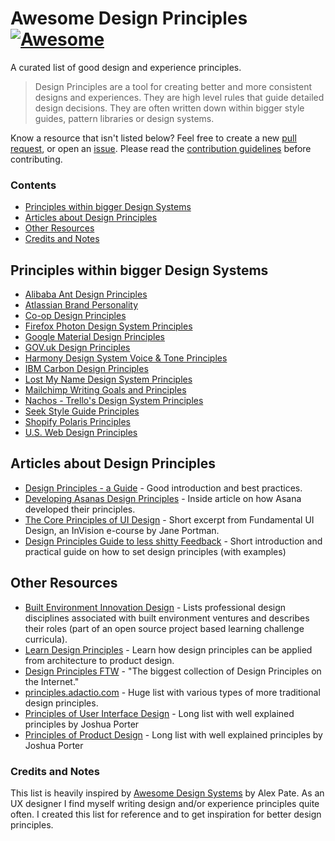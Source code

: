 # Awesome Design Principles [![Awesome](https://cdn.rawgit.com/sindresorhus/awesome/d7305f38d29fed78fa85652e3a63e154dd8e8829/media/badge.svg)](https://github.com/sindresorhus/awesome)

A curated list of good design and experience principles.

> Design Principles are a tool for creating better and more consistent designs and experiences. They are high level rules that guide detailed design decisions. They are often written down within bigger style guides, pattern libraries or design systems.

Know a resource that isn't listed below? Feel free to create a new [pull request](https://github.com/robinstickel/awesome-design-principles/pulls), or open an [issue](https://github.com/robinstickel/awesome-design-principles/issues/new). Please read the [contribution guidelines](CONTRIBUTING.md) before contributing.

### Contents
- [Principles within bigger Design Systems](https://github.com/robinstickel/awesome-design-principles#principles-within-bigger-design-systems)
- [Articles about Design Principles](https://github.com/robinstickel/awesome-design-principles#articles-about-design-principles)
- [Other Resources](https://github.com/robinstickel/awesome-design-principles#other-resources)
- [Credits and Notes](https://github.com/robinstickel/awesome-design-principles#credits-and-notes)

## Principles within bigger Design Systems

- [Alibaba Ant Design Principles](https://ant.design/docs/spec/proximity)
- [Atlassian Brand Personality](https://atlassian.design/guidelines/brand/personality)
- [Co-op Design Principles](https://coop-design-manual.herokuapp.com/principles.html)
- [Firefox Photon Design System Principles](http://design.firefox.com/photon/introduction/principles.html)
- [Google Material Design Principles](https://material.io/guidelines/#introduction-principles)
- [GOV.uk Design Principles](https://www.gov.uk/design-principles)
- [Harmony Design System Voice & Tone Principles](http://harmony.intuit.com/voice-tone/)
- [IBM Carbon Design Principles](https://www.carbondesignsystem.com/guidelines/accessibility/overview)
- [Lost My Name Design System Principles](http://design-system.lostmy.name/design-principles)
- [Mailchimp Writing Goals and Principles](http://styleguide.mailchimp.com/writing-principles/)
- [Nachos - Trello's Design System Principles](https://design.trello.com/principles)
- [Seek Style Guide Principles](https://seek-oss.github.io/seek-style-guide/)
- [Shopify Polaris Principles](https://polaris.shopify.com/principles/principles#app)
- [U.S. Web Design Principles](https://standards.usa.gov/design-principles/)

## Articles about Design Principles

- [Design Principles - a Guide](https://www.cxpartners.co.uk/our-thinking/design-principles/) - Good introduction and best practices.
- [Developing Asanas Design Principles](https://blog.asana.com/2013/10/design-principles/) - Inside article on how Asana developed their principles.
- [The Core Principles of UI Design](https://www.invisionapp.com/blog/core-principles-of-ui-design/) - Short excerpt from Fundamental UI Design, an InVision e-course by Jane Portman.
- [Design Principles Guide to less shitty Feedback](https://medium.com/apegroup-texts/design-principles-a-guide-to-less-shitty-feedback-64e9541816c1) - Short introduction and practical guide on how to set design principles (with examples)

## Other Resources

- [Built Environment Innovation Design](https://github.com/BEICOOP/BEICPBLChallenge/blob/master/Phase3/Stakeholders_Roles/Designer.md) - Lists professional design disciplines associated with built environment ventures and describes their roles (part of an open source project based learning challenge curricula).
- [Learn Design Principles](http://learndesignprinciples.com/) - Learn how design principles can be applied from architecture to product design.
- [Design Principles FTW](http://www.designprinciplesftw.com/) - "The biggest collection of Design Principles on the Internet."
- [principles.adactio.com](https://principles.adactio.com/) - Huge list with various types of more traditional design principles.
- [Principles of User Interface Design](http://bokardo.com/principles-of-user-interface-design/) - Long list with well explained principles by Joshua Porter
- [Principles of Product Design](http://bokardo.com/principles-of-product-design/) - Long list with well explained principles by Joshua Porter

### Credits and Notes
This list is heavily inspired by [Awesome Design Systems](https://github.com/alexpate/awesome-design-systems) by Alex Pate. As an UX designer I find myself writing design and/or experience principles quite often. I created this list for reference and to get inspiration for better design principles.
